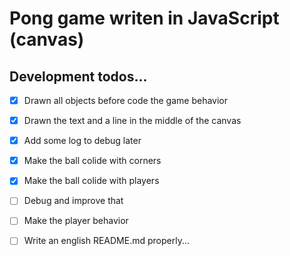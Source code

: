 # Pong game writen in JavaScript (canvas)


## Development todos...

- [x] Drawn all objects before code the game behavior
- [x] Drawn the text and a line in the middle of the canvas
- [x] Add some log to debug later

- [x] Make the ball colide with corners
- [x] Make the ball colide with players
- [ ] Debug and improve that
- [ ] Make the player behavior
- [ ] Write an english README.md properly...
